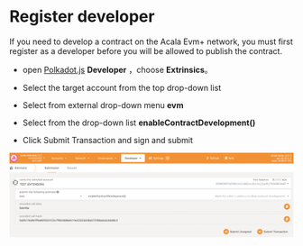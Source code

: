 # Register developer

If you need to develop a contract on the Acala Evm+ network, you must first register as a developer before you will be allowed to publish the contract.

- open [Polkadot.js](https://polkadot.js.org/apps/?rpc=wss%3A%2F%2Fmandala-tc9-rpc.aca-staging.network%2Fws#/extrinsics)  **Developer** ，choose **Extrinsics**。

- Select the target account from the top drop-down list

- Select from external drop-down menu **evm**

- Select from the drop-down list **enableContractDevelopment()**

- Click Submit Transaction and sign and submit

![](img/development.png)

